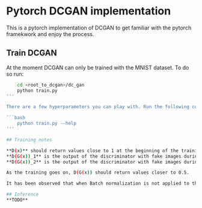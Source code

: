 # Pytorch DCGAN implementation

This is a pytorch implementation of DCGAN to get familiar with the pytorch framekwork and enjoy the process.

## Train DCGAN
At the moment DCGAN can only be trained with the MNIST dataset. To do so run:

```bash
    cd <root_to_dcgan>/dc_gan
    python train.py
'''

There are a few hyperparameters you can play with. Run the following command to get information about them:

```bash
    python train.py --help
'''

## Training notes

**D(x)** should return values close to 1 at the beginning of the training as x are real images.
**D(G(x))_1** is the output of the discriminator with fake images during the discriminator training. It should return values close to 0 at the beginning of the training as D(G(x)) are fake images.
**D(G(x))_2** is the output of the discriminator with fake images during the generator training. It should return values close to 0 at the beginning of the training as D(G(x)) are fake images.

As the training goes on, D(G(x)) should return values closer to 0.5.

It has been observed that when Batch normalization is not applied to the generator, nor to the discriminator, the above statements are not met. However, when batch normalization is applied to the generator and the discriminator, the model learns.

## Inference
**TODO**
